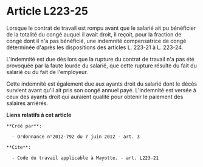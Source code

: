 # Article L223-25

Lorsque le contrat de travail est rompu avant que le salarié ait pu bénéficier de la totalité du congé auquel il avait droit,
il reçoit, pour la fraction de congé dont il n'a pas bénéficié, une indemnité compensatrice de congé déterminée d'après les
dispositions des articles L. 223-21 à L. 223-24. 

L'indemnité est due dès lors que la rupture du contrat de travail n'a pas été provoquée par la faute lourde du salarié, que
cette rupture résulte du fait du salarié ou du fait de l'employeur. 

Cette indemnité est également due aux ayants droit du salarié dont le décès survient avant qu'il ait pris son congé annuel
payé. L'indemnité est versée à ceux des ayants droit qui auraient qualité pour obtenir le paiement des salaires arriérés.

**Liens relatifs à cet article**

	**Créé par**:

	  - Ordonnance n°2012-792 du 7 juin 2012 - art. 3

	**Cite**:

	  - Code du travail applicable à Mayotte. - art. L223-21
